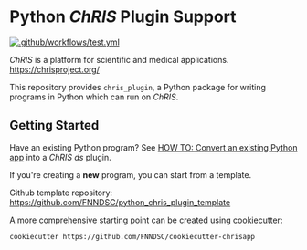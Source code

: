 # Python _ChRIS_ Plugin Support

[![.github/workflows/test.yml](https://github.com/FNNDSC/chris_plugin/actions/workflows/test.yml/badge.svg)](https://github.com/FNNDSC/chris_plugin/actions/workflows/test.yml)

_ChRIS_ is a platform for scientific and medical applications.
https://chrisproject.org/

This repository provides `chris_plugin`, a Python package for writing
programs in Python which can run on _ChRIS_.

## Getting Started

Have an existing Python program? See
[HOW TO: Convert an existing Python app](https://github.com/FNNDSC/chris_plugin/wiki/HOW-TO:-Convert-an-existing-Python-app)
into a _ChRIS_ _ds_ plugin.

If you're creating a **new** program,
you can start from a template.

Github template repository: https://github.com/FNNDSC/python_chris_plugin_template

A more comprehensive starting point can be created using
[cookiecutter](https://cookiecutter.readthedocs.io):

```shell
cookiecutter https://github.com/FNNDSC/cookiecutter-chrisapp
```
